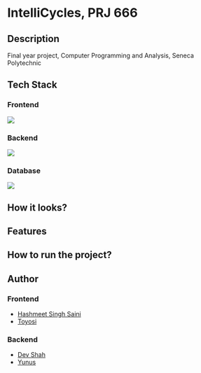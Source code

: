 # IntelliCycles, PRJ 666

## Description

Final year project, Computer Programming and Analysis, Seneca Polytechnic

## Tech Stack

### Frontend

<img src="https://skillicons.dev/icons?i=react,vite,tailwindcss" />

### Backend

<img src="https://skillicons.dev/icons?i=nodejs,express" />

### Database

<img src="https://skillicons.dev/icons?i=postgres" />

## How it looks?

## Features

## How to run the project?

## Author

### Frontend

- <a href="https://github.com/hashmeet02">Hashmeet Singh Saini</a>
- <a href="">Toyosi</a>

### Backend

- <a href="https://github.com/busycaesar">Dev Shah</a>
- <a href="https://github.com/yemregumus">Yunus</a>
